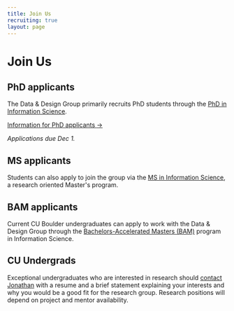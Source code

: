 ```yaml
---
title: Join Us
recruiting: true
layout: page
---
```


# Join Us

<div class="pure-g">
  <div class="pure-u-1 pure-u-md-1-2" markdown="1">

## PhD applicants

The <span class="dnd">Data & Design</span> Group primarily recruits PhD students through the [PhD in Information Science](https://www.colorado.edu/cmci/infoscience/phd-information-science).

<a href="/recruiting/phd" class="arrow-link"><span class="cta">Information for PhD applicants <span aria-hidden>&rarr;</span></span></a>

_Applications due Dec 1._

## MS applicants

Students can also apply to join the group via the [MS in Information Science](https://www.colorado.edu/cmci/infoscience/ms-information-science), a research oriented Master's program.

## BAM applicants

Current CU Boulder undergraduates can apply to work with the <span class="dnd">Data & Design</span> Group through the [Bachelors-Accelerated Masters (BAM)](https://www.colorado.edu/cmci/infoscience/bam-information-science-bachelors-accelerated-masters) program in Information Science.


## CU Undergrads

Exceptional undergraduates who are interested in research should [contact Jonathan](mailto:jzong@colorado.edu) with a resume and a brief statement explaining your interests and why you would be a good fit for the research group. Research positions will depend on project and mentor availability.

  </div>
</div>

